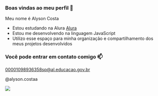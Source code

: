 ### Boas vindas ao meu perfil 💙

Meu nome é Alyson Costa

- Estou estudando na Alura [Alura](https://www.alura.com.br)
- Estou me desenvolvendo na linguagem JavaScript
- Utilizo esse espaço para minha organização e compartilhamento dos meus projetos desenvolvidos

### Você pode entrar em contato comigo 📫

00001098936358sp@al.educacao.gov.br

@alyson.costaa

![](https://media1.tenor.com/m/qULRsCjampAAAAAC/i-know-yup.gif)
